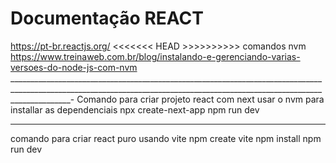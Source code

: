 # Documentação REACT
https://pt-br.reactjs.org/
<<<<<<< HEAD >>>>>>>>>>
comandos nvm
https://www.treinaweb.com.br/blog/instalando-e-gerenciando-varias-versoes-do-node-js-com-nvm
___________________________________________________________________________________________________________________________________________________________________________-
Comando para criar projeto react com next
usar o nvm para installar as dependenciais
npx create-next-app
npm run dev
___________________________________________________________________________________________________________________________________________________________________________________

comando para criar react puro usando vite
npm create vite
npm install
npm run dev
